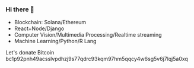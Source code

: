 ### Hi there 👋
- Blockchain: Solana/Ethereum
- React+Node/Django
- Computer Vision/Multimedia Processing/Realtime streaming
- Machine Learning/Python/R Lang

Let's donate Bitcoin
bc1p92pnh49acsslvpdhzj9s77qdrc93kqm97hm5qqcy4w6sg5v6j7lqj5a0xq
